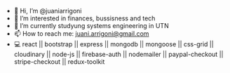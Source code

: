 - 👋 Hi, I’m @juaniarrigoni
- 👀 I’m interested in finances, bussisness and tech
- 🌱 I’m currently studyung systems engineering in UTN
- 📫 How to reach me: juani.arrigoni@gmail.com
- 💻 react || bootstrap || express || mongodb || mongoose || css-grid || cloudinary || node-js || firebase-auth || nodemailer || paypal-checkout || stripe-checkout || redux-toolkit
